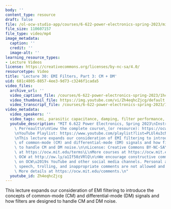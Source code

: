 ```yaml
---
body: ''
content_type: resource
draft: false
file: /ol-ocw-studio-app/courses/6-622-power-electronics-spring-2023/mit6_622s23_lecture_30_360p_16_9.mp4
file_size: 110607157
file_type: video/mp4
image_metadata:
  caption: ''
  credit: ''
  image-alt: ''
learning_resource_types:
- Lecture Videos
license: https://creativecommons.org/licenses/by-nc-sa/4.0/
resourcetype: Video
title: 'Lecture 30: EMI Filters, Part 3: CM + DM'
uid: 681c4805-8857-4ee3-9d73-c3246f1cada5
video_files:
  archive_url: ''
  video_captions_file: /courses/6-622-power-electronics-spring-2023/1hcw4UlUAkt-0-hmuPKO7I89WRQf323bd_transcript.webvtt
  video_thumbnail_file: https://img.youtube.com/vi/Zh4eqhcZjcg/default.jpg
  video_transcript_file: /courses/6-622-power-electronics-spring-2023/1hcw4UlUAkt-0-hmuPKO7I89WRQf323bd_transcript.pdf
video_metadata:
  video_speakers: ''
  video_tags: emi, parasitic capacitance, damping, filter performance, 6-622-power-electronics-spring-2023
  youtube_description: "MIT 6.622 Power Electronics, Spring 2023\nInstructor: David\
    \ Perreault\n\nView the complete course\_(or resource): https://ocw.mit.edu/courses/6-622-power-electronics-spring-2023/\L\
    \nYouTube Playlist: https://www.youtube.com/playlist?list=PLUl4u3cNGP62UTc77mJoubhDELSC8lfR0\n\
    \nThis lecture expands our consideration of EMI filtering to introduce the concepts\
    \ of common-mode (CM) and differential-mode (DM) signals and how filters are designed\
    \ to handle CM and DM noise.\n\nLicense: Creative Commons BY-NC-SA\L\nMore information\
    \ at https://ocw.mit.edu/terms\L\nMore courses at https://ocw.mit.edu\n\nSupport\
    \ OCW at http://ow.ly/a1If50zVRlQ\n\nWe encourage constructive comments and discussion\
    \ on OCW\u2019s YouTube and other social media channels. Personal attacks, hate\
    \ speech, trolling, and inappropriate comments are not allowed and may be removed.\
    \ More details at https://ocw.mit.edu/comments.\n"
  youtube_id: Zh4eqhcZjcg
---
```

This lecture expands our consideration of EMI filtering to introduce the concepts of common-mode (CM) and differential-mode (DM) signals and how filters are designed to handle CM and DM noise.